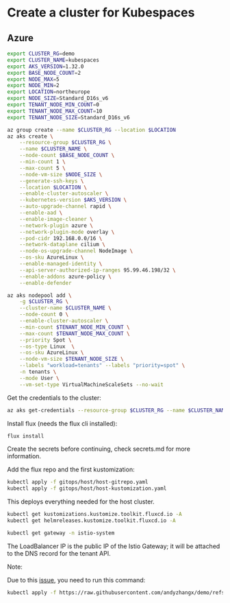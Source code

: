 # Create a cluster for Kubespaces

## Azure

```bash
export CLUSTER_RG=demo
export CLUSTER_NAME=kubespaces
export AKS_VERSION=1.32.0
export BASE_NODE_COUNT=2
export NODE_MAX=5
export NODE_MIN=2
export LOCATION=northeurope
export NODE_SIZE=Standard_D16s_v6
export TENANT_NODE_MIN_COUNT=0
export TENANT_NODE_MAX_COUNT=10
export TENANT_NODE_SIZE=Standard_D16s_v6
```

```bash
az group create --name $CLUSTER_RG --location $LOCATION
az aks create \
    --resource-group $CLUSTER_RG \
    --name $CLUSTER_NAME \
    --node-count $BASE_NODE_COUNT \
    --min-count 1 \
    --max-count 5 \
    --node-vm-size $NODE_SIZE \
    --generate-ssh-keys \
    --location $LOCATION \
    --enable-cluster-autoscaler \
    --kubernetes-version $AKS_VERSION \
    --auto-upgrade-channel rapid \
    --enable-aad \
    --enable-image-cleaner \
    --network-plugin azure \
    --network-plugin-mode overlay \
    --pod-cidr 192.168.0.0/16 \
    --network-dataplane cilium \
    --node-os-upgrade-channel NodeImage \
    --os-sku AzureLinux \
    --enable-managed-identity \
    --api-server-authorized-ip-ranges 95.99.46.198/32 \
    --enable-addons azure-policy \
    --enable-defender 

az aks nodepool add \
    -g $CLUSTER_RG \
    --cluster-name $CLUSTER_NAME \
    --node-count 0 \
    --enable-cluster-autoscaler \
    --min-count $TENANT_NODE_MIN_COUNT \
    --max-count $TENANT_NODE_MAX_COUNT \
    --priority Spot \
    --os-type Linux  \
    --os-sku AzureLinux \
    --node-vm-size $TENANT_NODE_SIZE \
    --labels "workload=tenants" --labels "priority=spot" \
    -n tenants \
    --mode User \
    --vm-set-type VirtualMachineScaleSets --no-wait
```

Get the credentials to the cluster:

```bash
az aks get-credentials --resource-group $CLUSTER_RG --name $CLUSTER_NAME --admin
```

Install flux (needs the flux cli installed):

```bash
flux install
```

Create the secrets before continuing, check secrets.md for more information.

Add the flux repo and the first kustomization:

```bash
kubectl apply -f gitops/host/host-gitrepo.yaml
kubectl apply -f gitops/host/host-kustomization.yaml
```

This deploys everything needed for the host cluster.

```bash
kubectl get kustomizations.kustomize.toolkit.fluxcd.io -A
kubectl get helmreleases.kustomize.toolkit.fluxcd.io -A
```

```bash
kubectl get gateway -n istio-system
```

The LoadBalancer IP is the public IP of the Istio Gateway; it will be attached to the DNS record for the tenant API.

Note:

Due to this [issue](https://github.com/kubernetes-sigs/azuredisk-csi-driver/issues/2777), you need to run this command:

```bash
kubectl apply -f https://raw.githubusercontent.com/andyzhangx/demo/refs/heads/master/aks/download-v6-disk-rules.yaml
```
